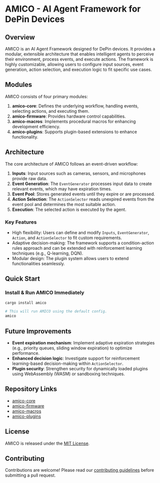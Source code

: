 # AMICO - AI Agent Framework for DePin Devices

## Overview

AMICO is an AI Agent Framework designed for DePin devices. It provides a modular, extensible architecture that enables
intelligent agents to perceive their environment, process events, and execute actions. The framework is highly
customizable, allowing users to configure input sources, event generation, action selection, and execution logic to fit
specific use cases.

## Modules

AMICO consists of four primary modules:

1. **amico-core**: Defines the underlying workflow, handling events, selecting actions, and executing them.
2. **amico-firmware**: Provides hardware control capabilities.
3. **amico-macros**: Implements procedural macros for enhancing development efficiency.
4. **amico-plugins**: Supports plugin-based extensions to enhance functionality.

## Architecture

The core architecture of AMICO follows an event-driven workflow:

1. **Inputs**: Input sources such as cameras, sensors, and microphones provide raw data.
2. **Event Generation**: The `EventGenerator` processes input data to create relevant events, which may have expiration
   times.
3. **Event Pool**: Stores generated events until they expire or are processed.
4. **Action Selection**: The `ActionSelector` reads unexpired events from the event pool and determines the most
   suitable action.
5. **Execution**: The selected action is executed by the agent.

### Key Features

- High flexibility: Users can define and modify `Inputs`, `EventGenerator`, `Action`, and `ActionSelector` to fit custom
  requirements.
- Adaptive decision-making: The framework supports a condition-action rules approach and can be extended with
  reinforcement learning techniques (e.g., Q-learning, DQN).
- Modular design: The plugin system allows users to extend functionalities seamlessly.

## Quick Start

### Install & Run AMICO Immediately

```bash
cargo install amico

# This will run AMICO using the default config.
amico
```

## Future Improvements

- **Event expiration mechanism**: Implement adaptive expiration strategies (e.g., priority queues, sliding window
  expiration) to optimize performance.
- **Enhanced decision logic**: Investigate support for reinforcement learning-based decision-making within
  `ActionSelector`.
- **Plugin security**: Strengthen security for dynamically loaded plugins using WebAssembly (WASM) or sandboxing
  techniques.

## Repository Links

- [amico-core](https://github.com/AIMOverse/amico/tree/main/amico-core)
- [amico-firmware](https://github.com/AIMOverse/amico/tree/main/amico-firmware)
- [amico-macros](https://github.com/AIMOverse/amico/tree/main/amico-macros)
- [amico-plugins](https://github.com/AIMOverse/amico/tree/main/amico-plugins)

## License

AMICO is released under the [MIT License](https://raw.githubusercontent.com/AIMOverse/amico/main/LICENSE).

## Contributing

Contributions are welcome! Please read
our [contributing guidelines](https://raw.githubusercontent.com/AIMOverse/amico/main/CONTRIBUTING.md) before submitting
a pull request.

